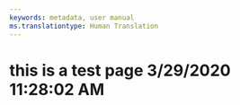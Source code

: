 ```yaml
---
keywords: metadata, user manual
ms.translationtype: Human Translation
---
```

# this is a test page 3/29/2020 11:28:02 AM